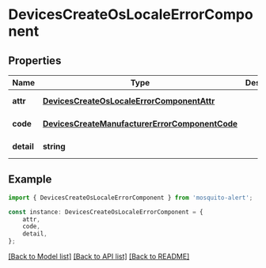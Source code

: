# DevicesCreateOsLocaleErrorComponent


## Properties

Name | Type | Description | Notes
------------ | ------------- | ------------- | -------------
**attr** | [**DevicesCreateOsLocaleErrorComponentAttr**](DevicesCreateOsLocaleErrorComponentAttr.md) |  | [default to undefined]
**code** | [**DevicesCreateManufacturerErrorComponentCode**](DevicesCreateManufacturerErrorComponentCode.md) |  | [default to undefined]
**detail** | **string** |  | [default to undefined]

## Example

```typescript
import { DevicesCreateOsLocaleErrorComponent } from 'mosquito-alert';

const instance: DevicesCreateOsLocaleErrorComponent = {
    attr,
    code,
    detail,
};
```

[[Back to Model list]](../README.md#documentation-for-models) [[Back to API list]](../README.md#documentation-for-api-endpoints) [[Back to README]](../README.md)
